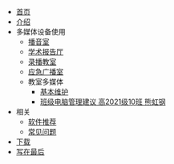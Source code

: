 <!-- docs/_sidebar.md -->

* [首页](/)
* [介绍](/first.md)
* 多媒体设备使用
  * [播音室](/bys.md)
  * [学术报告厅](/bgt.md)
  * [录播教室](lb.md)
  * [应急广播室](gb.md)
  * 教室多媒体
    * [基本维护](/js.md)
    * [班级电脑管理建议  高2021级10班 熊虹钢](/advices.md)
* 相关
  * [软件推荐](/softs.md)
  * [常见问题](/faqs.md)
* [下载](/downs.md)
* [写在最后](/last.md)
